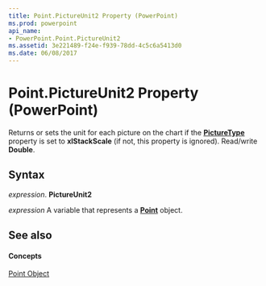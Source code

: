 ```yaml
---
title: Point.PictureUnit2 Property (PowerPoint)
ms.prod: powerpoint
api_name:
- PowerPoint.Point.PictureUnit2
ms.assetid: 3e221489-f24e-f939-78dd-4c5c6a5413d0
ms.date: 06/08/2017
---
```



# Point.PictureUnit2 Property (PowerPoint)

Returns or sets the unit for each picture on the chart if the **[PictureType](point-picturetype-property-powerpoint.md)** property is set to **xlStackScale** (if not, this property is ignored). Read/write **Double**.


## Syntax

 _expression_. **PictureUnit2**

 _expression_ A variable that represents a **[Point](point-object-powerpoint.md)** object.


## See also


#### Concepts


[Point Object](point-object-powerpoint.md)

